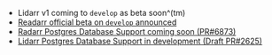 - Lidarr v1 coming to `develop` as beta soon^(tm)
- [Readarr official beta on `develop` announced](https://www.reddit.com/r/Readarr/comments/sxvj8y/new_beta_release_develop_v0101248/)
- [Radarr Postgres Database Support coming soon (PR#6873)](https://github.com/radarr/radarr/pull/6873)
- [Lidarr Postgres Database Support in development (Draft PR#2625)](https://github.com/Lidarr/Lidarr/pull/2625)